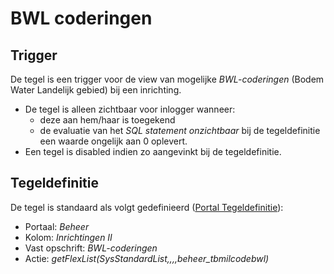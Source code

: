 # BWL coderingen

## Trigger

De tegel is een trigger voor de view van mogelijke *BWL-coderingen* (Bodem Water Landelijk gebied) bij een inrichting.

- De tegel is alleen zichtbaar voor inlogger wanneer:
  - deze aan hem/haar is toegekend
  - de evaluatie van het *SQL statement onzichtbaar* bij de tegeldefinitie een waarde ongelijk aan 0 oplevert.
- Een tegel is disabled indien zo aangevinkt bij de tegeldefinitie.

## Tegeldefinitie

De tegel is standaard als volgt gedefinieerd ([Portal Tegeldefinitie](../../../../instellen_inrichten/portaldefinitie/portal_tegel.md)):

- Portaal: *Beheer*
- Kolom: *Inrichtingen II*
- Vast opschrift: *BWL-coderingen*
- Actie: *getFlexList(SysStandardList,,,,beheer_tbmilcodebwl)*
